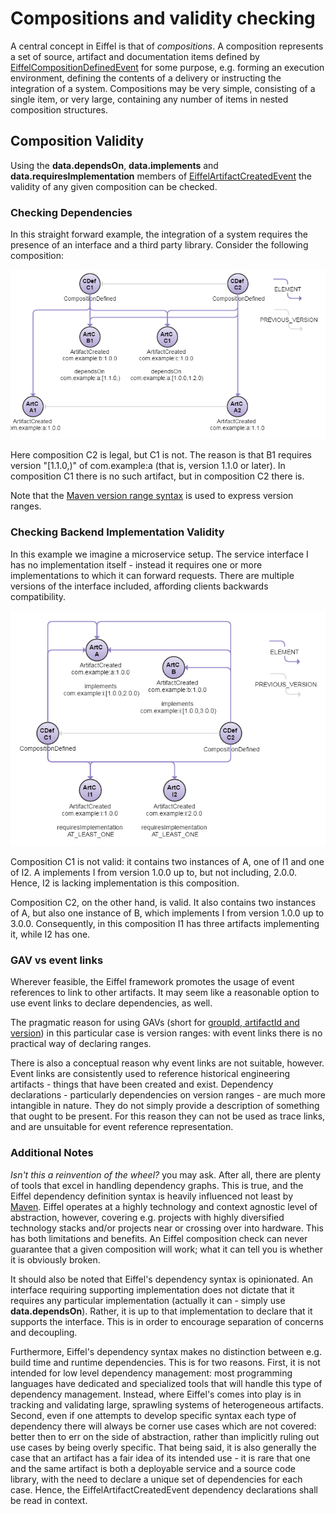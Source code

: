 # Compositions and validity checking
A central concept in Eiffel is that of _compositions_. A composition represents a set of source, artifact and documentation items defined by [EiffelCompositionDefinedEvent](../eiffel-vocabulary/EiffelCompositionDefinedEvent.md) for some purpose, e.g. forming an execution environment, defining the contents of a delivery or instructing the integration of a system. Compositions may be very simple, consisting of a single item, or very large, containing any number of items in nested composition structures.

## Composition Validity
Using the __data.dependsOn__, __data.implements__ and __data.requiresImplementation__ members of [EiffelArtifactCreatedEvent](../eiffel-vocabulary/EiffelArtifactCreatedEvent.md) the validity of any given composition can be checked.

### Checking Dependencies
In this straight forward example, the integration of a system requires the presence of an interface and a third party library. Consider the following composition:

![alt text](./composition-dependency-check-example.png "Dependency Checking Example")

Here composition C2 is legal, but C1 is not. The reason is that B1 requires version "[1.1.0,)" of com.example:a (that is, version 1.1.0 or later). In composition C1 there is no such artifact, but in composition C2 there is.

Note that the [Maven version range syntax](http://maven.apache.org/enforcer/enforcer-rules/versionRanges.html) is used to express version ranges.

### Checking Backend Implementation Validity
In this example we imagine a microservice setup. The service interface I has no implementation itself - instead it requires one or more implementations to which it can forward requests. There are multiple versions of the interface included, affording clients backwards compatibility.

![alt text](./composition-backend-implementation-example.png "Backend Implementation Validity Example")

Composition C1 is not valid: it contains two instances of A, one of I1 and one of I2. A implements I from version 1.0.0 up to, but not including, 2.0.0. Hence, I2 is lacking implementation is this composition.

Composition C2, on the other hand, is valid. It also contains two instances of A, but also one instance of B, which implements I from version 1.0.0 up to 3.0.0. Consequently, in this composition I1 has three artifacts implementing it, while I2 has one.

### GAV vs event links
Wherever feasible, the Eiffel framework promotes the usage of event references to link to other artifacts. It may seem like a reasonable option to use event links to declare dependencies, as well.

The pragmatic reason for using GAVs (short for [groupId, artifactId and version](https://maven.apache.org/guides/mini/guide-naming-conventions.html)) in this particular case is version ranges: with event links there is no practical way of declaring ranges.

There is also a conceptual reason why event links are not suitable, however. Event links are consistently used to reference historical engineering artifacts - things that have been created and exist. Dependency declarations - particularly dependencies on version ranges - are much more intangible in nature. They do not simply provide a description of something that ought to be present. For this reason they can not be used as trace links, and are unsuitable for event reference representation.

### Additional Notes
_Isn't this a reinvention of the wheel?_ you may ask. After all, there are plenty of tools that excel in handling dependency graphs. This is true, and the Eiffel dependency definition syntax is heavily influenced not least by [Maven](http://maven.apache.org). Eiffel operates at a highly technology and context agnostic level of abstraction, however, covering e.g. projects with highly diversified technology stacks and/or projects near or crossing over into hardware. This has both limitations and benefits. An Eiffel composition check can never guarantee that a given composition will work; what it can tell you is whether it is obviously broken.

It should also be noted that Eiffel's dependency syntax is opinionated. An interface requiring supporting implementation does not dictate that it requires any particular implementation (actually it can - simply use __data.dependsOn__). Rather, it is up to that implementation to declare that it supports the interface. This is in order to encourage separation of concerns and decoupling.

Furthermore, Eiffel's dependency syntax makes no distinction between e.g. build time and runtime dependencies. This is for two reasons. First, it is not intended for low level dependency management: most programming languages have dedicated and specialized tools that will handle this type of dependency management. Instead, where Eiffel's comes into play is in tracking and validating large, sprawling systems of heterogeneous artifacts. Second, even if one attempts to develop specific syntax each type of dependency there will always be corner use cases which are not covered: better then to err on the side of abstraction, rather than implicitly ruling out use cases by being overly specific. That being said, it is also generally the case that an artifact has a fair idea of its intended use - it is rare that one and the same artifact is both a deployable service and a source code library, with the need to declare a unique set of dependencies for each case. Hence, the EiffelArtifactCreatedEvent dependency declarations shall be read in context.


